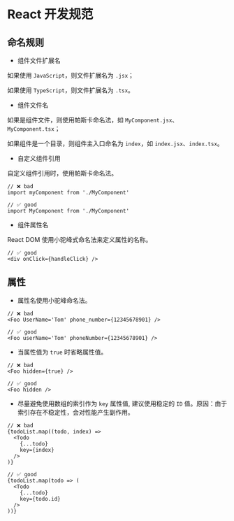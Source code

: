 # React 开发规范

## 命名规则

- 组件文件扩展名

如果使用 `JavaScript`，则文件扩展名为 `.jsx`；

如果使用 `TypeScript`，则文件扩展名为 `.tsx`。

- 组件文件名

如果是组件文件，则使用帕斯卡命名法，如 `MyComponent.jsx`、`MyComponent.tsx`；

如果组件是一个目录，则组件主入口命名为 `index`，如 `index.jsx`、`index.tsx`。

- 自定义组件引用

自定义组件引用时，使用帕斯卡命名法。

```tsx
// ❌ bad
import myComponent from './MyComponent'

// ✅ good
import MyComponent from './MyComponent'
```

- 组件属性名

React DOM 使用小驼峰式命名法来定义属性的名称。

```tsx
// ✅ good
<div onClick={handleClick} />
```

## 属性

- 属性名使用小驼峰命名法。

```tsx
// ❌ bad
<Foo UserName='Tom' phone_number={12345678901} />

// ✅ good
<Foo userName='Tom' phoneNumber={12345678901} />
```

- 当属性值为 `true` 时省略属性值。

```tsx
// ❌ bad
<Foo hidden={true} />

// ✅ good
<Foo hidden />
```

- 尽量避免使用数组的索引作为 `key` 属性值, 建议使用稳定的 `ID` 值。原因：由于索引存在不稳定性，会对性能产生副作用。

```tsx
// ❌ bad
{todoList.map((todo, index) =>
  <Todo
    {...todo}
    key={index}
  />
)}

// ✅ good
{todoList.map(todo => (
  <Todo
    {...todo}
    key={todo.id}
  />
))}
```
